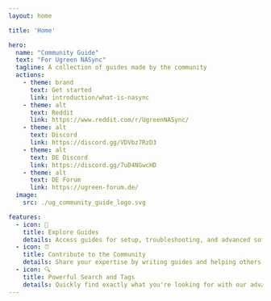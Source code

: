 ```yaml
---
layout: home

title: 'Home'

hero:
  name: "Community Guide"
  text: "For Ugreen NASync"
  tagline: A collection of guides made by the community
  actions:
    - theme: brand
      text: Get started
      link: introduction/what-is-nasync
    - theme: alt
      text: Reddit
      link: https://www.reddit.com/r/UgreenNASync/
    - theme: alt
      text: Discord
      link: https://discord.gg/VDVbz7RzD3
    - theme: alt
      text: DE Discord
      link: https://discord.gg/7uD4NGwcHD
    - theme: alt
      text: DE Forum
      link: https://ugreen-forum.de/
  image:
    src: ./ug_community_guide_logo.svg

features:
  - icon: 📖
    title: Explore Guides
    details: Access guides for setup, troubleshooting, and advanced software and hardware customizations.
  - icon: ⏰
    title: Contribute to the Community
    details: Share your expertise by writing guides and helping others.
  - icon: 🔍  
    title: Powerful Search and Tags
    details: Quickly find exactly what you're looking for with our advanced search system. 
---
```


<style>
:root {

  --vp-home-hero-image-background-image: linear-gradient(-45deg, #00C684 50%, #008F5D 50%);
  --vp-home-hero-image-filter: blur(44px);
}

@media (min-width: 640px) {
  :root {
    --vp-home-hero-image-filter: blur(56px);
  }
}

@media (min-width: 960px) {
  :root {
    --vp-home-hero-image-filter: blur(68px);
  }
}
</style>
